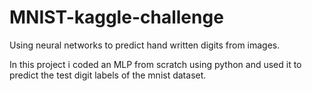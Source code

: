 # MNIST-kaggle-challenge
Using neural networks to predict hand written digits from images.

In this project i coded an MLP from scratch using python and used it to predict the test digit labels of the mnist dataset.
